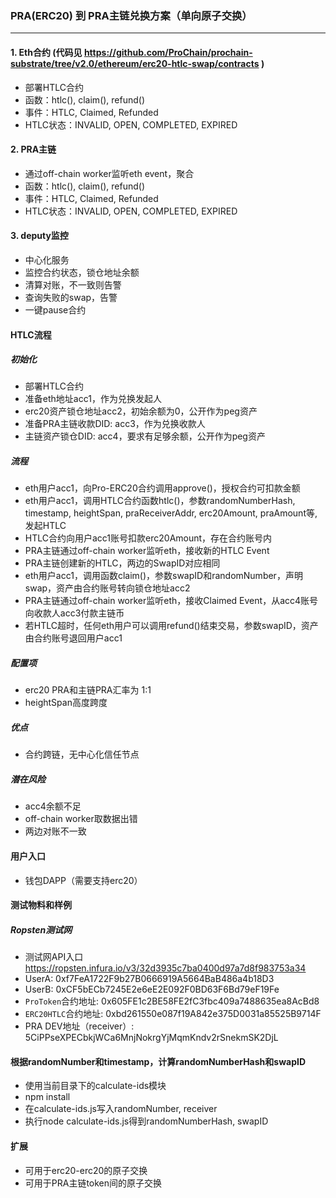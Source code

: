 ### PRA(ERC20) 到 PRA主链兑换方案（单向原子交换）
---

#### 1. Eth合约 (代码见 https://github.com/ProChain/prochain-substrate/tree/v2.0/ethereum/erc20-htlc-swap/contracts )

- 部署HTLC合约
- 函数：htlc(), claim(), refund()
- 事件：HTLC, Claimed, Refunded
- HTLC状态：INVALID, OPEN, COMPLETED, EXPIRED

#### 2. PRA主链

- 通过off-chain worker监听eth event，聚合
- 函数：htlc(), claim(), refund()
- 事件：HTLC, Claimed, Refunded
- HTLC状态：INVALID, OPEN, COMPLETED, EXPIRED

#### 3. deputy监控

- 中心化服务
- 监控合约状态，锁仓地址余额
- 清算对账，不一致则告警
- 查询失败的swap，告警
- 一键pause合约

#### HTLC流程

##### 初始化
- 部署HTLC合约
- 准备eth地址acc1，作为兑换发起人
- erc20资产锁仓地址acc2，初始余额为0，公开作为peg资产
- 准备PRA主链收款DID: acc3，作为兑换收款人
- 主链资产锁仓DID: acc4，要求有足够余额，公开作为peg资产

##### 流程
- eth用户acc1，向Pro-ERC20合约调用approve()，授权合约可扣款金额
- eth用户acc1，调用HTLC合约函数htlc()，参数randomNumberHash, timestamp, heightSpan, praReceiverAddr, erc20Amount, praAmount等, 发起HTLC
- HTLC合约向用户acc1账号扣款erc20Amount，存在合约账号内
- PRA主链通过off-chain worker监听eth，接收新的HTLC Event
- PRA主链创建新的HTLC，两边的SwapID对应相同
- eth用户acc1，调用函数claim()，参数swapID和randomNumber，声明swap，资产由合约账号转向锁仓地址acc2
- PRA主链通过off-chain worker监听eth，接收Claimed Event，从acc4账号向收款人acc3付款主链币
- 若HTLC超时，任何eth用户可以调用refund()结束交易，参数swapID，资产由合约账号退回用户acc1

##### 配置项
- erc20 PRA和主链PRA汇率为 1:1
- heightSpan高度跨度

##### 优点
- 合约跨链，无中心化信任节点

##### 潜在风险
- acc4余额不足
- off-chain worker取数据出错
- 两边对账不一致

#### 用户入口
- 钱包DAPP（需要支持erc20）

#### 测试物料和样例

##### Ropsten测试网
- 测试网API入口 https://ropsten.infura.io/v3/32d3935c7ba0400d97a7d8f983753a34
- UserA: 0xf7FeA1722F9b27B0666919A5664BaB486a4b18D3
- UserB: 0xCF5bECb7245E2e6eE2E092F0BD63F6Bd79eF19Fe
- `ProToken`合约地址: 0x605FE1c2BE58FE2fC3fbc409a7488635ea8AcBd8
- `ERC20HTLC`合约地址: 0xbd261550e087f19A842e375D0031a85525B9714F
- PRA DEV地址（receiver）: 5CiPPseXPECbkjWCa6MnjNokrgYjMqmKndv2rSnekmSK2DjL

#### 根据randomNumber和timestamp，计算randomNumberHash和swapID
- 使用当前目录下的calculate-ids模块
- npm install
- 在calculate-ids.js写入randomNumber, receiver
- 执行node calculate-ids.js得到randomNumberHash, swapID

#### 扩展
- 可用于erc20-erc20的原子交换
- 可用于PRA主链token间的原子交换
